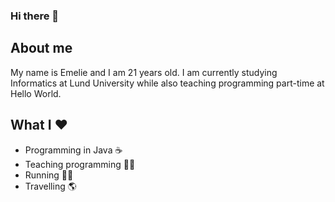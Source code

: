 ### Hi there 👋

## About me

My name is Emelie and I am 21 years old. I am currently studying Informatics at Lund University while also teaching programming part-time at Hello World.

## What I ❤️

- Programming in Java ☕️ 
- Teaching programming 👩‍🏫 
- Running 🏃‍♂️ 
- Travelling 🌎

<!--
**eemmeelliiee/eemmeelliiee** is a ✨ _special_ ✨ repository because its `README.md` (this file) appears on your GitHub profile.

Here are some ideas to get you started:

- 🔭 I’m currently working on ...
- 🌱 I’m currently learning ...
- 👯 I’m looking to collaborate on ...
- 🤔 I’m looking for help with ...
- 💬 Ask me about ...
- 📫 How to reach me: ...
- 😄 Pronouns: ...
- ⚡ Fun fact: ...
-->

